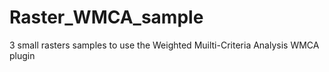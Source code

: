 # Raster_WMCA_sample
3 small rasters samples to use the Weighted Muilti-Criteria Analysis WMCA plugin
